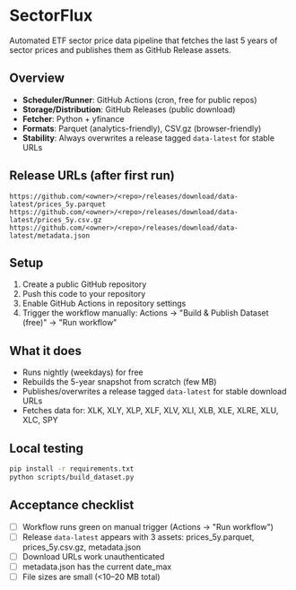 # SectorFlux

Automated ETF sector price data pipeline that fetches the last 5 years of sector prices and publishes them as GitHub Release assets.

## Overview

- **Scheduler/Runner**: GitHub Actions (cron, free for public repos)
- **Storage/Distribution**: GitHub Releases (public download)
- **Fetcher**: Python + yfinance
- **Formats**: Parquet (analytics-friendly), CSV.gz (browser-friendly)
- **Stability**: Always overwrites a release tagged `data-latest` for stable URLs

## Release URLs (after first run)

```
https://github.com/<owner>/<repo>/releases/download/data-latest/prices_5y.parquet
https://github.com/<owner>/<repo>/releases/download/data-latest/prices_5y.csv.gz
https://github.com/<owner>/<repo>/releases/download/data-latest/metadata.json
```

## Setup

1. Create a public GitHub repository
2. Push this code to your repository
3. Enable GitHub Actions in repository settings
4. Trigger the workflow manually: Actions → "Build & Publish Dataset (free)" → "Run workflow"

## What it does

- Runs nightly (weekdays) for free
- Rebuilds the 5-year snapshot from scratch (few MB)
- Publishes/overwrites a release tagged `data-latest` for stable download URLs
- Fetches data for: XLK, XLY, XLP, XLF, XLV, XLI, XLB, XLE, XLRE, XLU, XLC, SPY

## Local testing

```bash
pip install -r requirements.txt
python scripts/build_dataset.py
```

## Acceptance checklist

- [ ] Workflow runs green on manual trigger (Actions → "Run workflow")
- [ ] Release `data-latest` appears with 3 assets: prices_5y.parquet, prices_5y.csv.gz, metadata.json
- [ ] Download URLs work unauthenticated
- [ ] metadata.json has the current date_max
- [ ] File sizes are small (<10–20 MB total)
